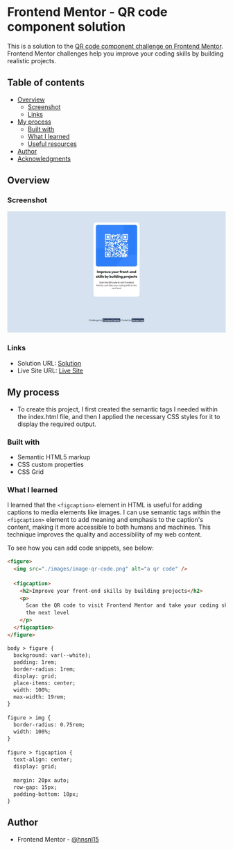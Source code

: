 # Frontend Mentor - QR code component solution

This is a solution to the [QR code component challenge on Frontend Mentor](https://www.frontendmentor.io/challenges/qr-code-component-iux_sIO_H). Frontend Mentor challenges help you improve your coding skills by building realistic projects.

## Table of contents

- [Overview](#overview)
  - [Screenshot](#screenshot)
  - [Links](#links)
- [My process](#my-process)
  - [Built with](#built-with)
  - [What I learned](#what-i-learned)
  - [Useful resources](#useful-resources)
- [Author](#author)
- [Acknowledgments](#acknowledgments)

## Overview

### Screenshot

![Solution](./screenshot.jpeg)

### Links

- Solution URL: [Solution](https://github.com/hnsnl15/qr-code-component-main-solution)
- Live Site URL: [Live Site](https://hnsnl15.github.io/qr-code-component-main-solution)

## My process

- To create this project, I first created the semantic tags I needed within the index.html file, and then I applied the necessary CSS styles for it to display the required output.

### Built with

- Semantic HTML5 markup
- CSS custom properties
- CSS Grid

### What I learned

I learned that the `<figcaption>` element in HTML is useful for adding captions to media elements like images. I can use semantic tags within the `<figcaption>` element to add meaning and emphasis to the caption's content, making it more accessible to both humans and machines. This technique improves the quality and accessibility of my web content.

To see how you can add code snippets, see below:

```html
<figure>
  <img src="./images/image-qr-code.png" alt="a qr code" />

  <figcaption>
    <h2>Improve your front-end skills by building projects</h2>
    <p>
      Scan the QR code to visit Frontend Mentor and take your coding skills to
      the next level
    </p>
  </figcaption>
</figure>
```

```
body > figure {
  background: var(--white);
  padding: 1rem;
  border-radius: 1rem;
  display: grid;
  place-items: center;
  width: 100%;
  max-width: 19rem;
}

figure > img {
  border-radius: 0.75rem;
  width: 100%;
}

figure > figcaption {
  text-align: center;
  display: grid;

  margin: 20px auto;
  row-gap: 15px;
  padding-bottom: 10px;
}
```

## Author

- Frontend Mentor - [@hnsnl15](https://www.frontendmentor.io/profile/hnsnl15)
